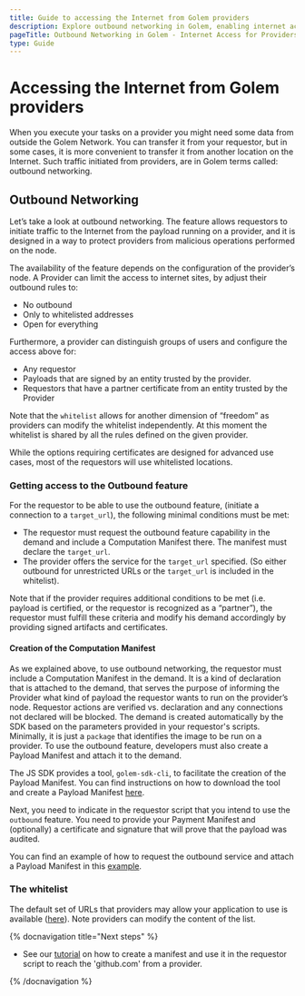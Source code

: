 ```yaml
---
title: Guide to accessing the Internet from Golem providers
description: Explore outbound networking in Golem, enabling internet access from providers. Learn about whitelists, certificates, and setting up computation manifests for efficient task execution.
pageTitle: Outbound Networking in Golem - Internet Access for Providers
type: Guide
---
```


# Accessing the Internet from Golem providers

When you execute your tasks on a provider you might need some data from outside the Golem Network. You can transfer it from your requestor, but in some cases, it is more convenient to transfer it from another location on the Internet. Such traffic initiated from providers, are in Golem terms called: outbound networking.

<!-- Note that apart from the Outbound, Golem offers you also a `transfer` method that is limited to downloading files from a `URL` location - that feature is used by the provider to download the image before its deployment.
-->

## Outbound Networking

Let’s take a look at outbound networking. The feature allows requestors to initiate traffic to the Internet from the payload running on a provider, and it is designed in a way to protect providers from malicious operations performed on the node.

The availability of the feature depends on the configuration of the provider’s node. A Provider can limit the access to internet sites, by adjust their outbound rules to:

- No outbound
- Only to whitelisted addresses
- Open for everything

Furthermore, a provider can distinguish groups of users and configure the access above for:

- Any requestor
- Payloads that are signed by an entity trusted by the provider.
- Requestors that have a partner certificate from an entity trusted by the Provider

Note that the `whitelist` allows for another dimension of “freedom” as providers can modify the whitelist independently. At this moment the whitelist is shared by all the rules defined on the given provider.

While the options requiring certificates are designed for advanced use cases, most of the requestors will use whitelisted locations.

### Getting access to the Outbound feature

For the requestor to be able to use the outbound feature, (initiate a connection to a `target_url`), the following minimal conditions must be met:

- The requestor must request the outbound feature capability in the demand and include a Computation Manifest there. The manifest must declare the `target_url`.
- The provider offers the service for the `target_url` specified. (So either outbound for unrestricted URLs or the `target_url` is included in the whitelist).

Note that if the provider requires additional conditions to be met (i.e. payload is certified, or the requestor is recognized as a “partner”), the requestor must fulfill these criteria and modify his demand accordingly by providing signed artifacts and certificates.

#### Creation of the Computation Manifest

As we explained above, to use outbound networking, the requestor must include a Computation Manifest in the demand. It is a kind of declaration that is attached to the demand, that serves the purpose of informing the Provider what kind of payload the requestor wants to run on the provider’s node. Requestor actions are verified vs. declaration and any connections not declared will be blocked. The demand is created automatically by the SDK based on the parameters provided in your requestor's scripts. Minimally, it is just a `package` that identifies the image to be run on a provider. To use the outbound feature, developers must also create a Payload Manifest and attach it to the demand.

The JS SDK provides a tool, `golem-sdk-cli`, to facilitate the creation of the Payload Manifest. You can find instructions on how to download the tool and create a Payload Manifest [here](/docs/creators/javascript/guides/golem-sdk-cli).

Next, you need to indicate in the requestor script that you intend to use the `outbound` feature. You need to provide your Payment Manifest and (optionally) a certificate and signature that will prove that the payload was audited.

You can find an example of how to request the outbound service and attach a Payload Manifest in this [example](/docs/creators/javascript/examples/accessing-internet).

### The whitelist

The default set of URLs that providers may allow your application to use is available ([here](https://github.com/golemfactory/ya-installer-resources/tree/main/whitelist)). Note providers can modify the content of the list.

<!--
## Transfer method
-->

{% docnavigation title="Next steps" %}

- See our [tutorial](/docs/creators/javascript/tutorials/accessing-internet) on how to create a manifest and use it in the requestor script to reach the 'github.com' from a provider.

{% /docnavigation %}
